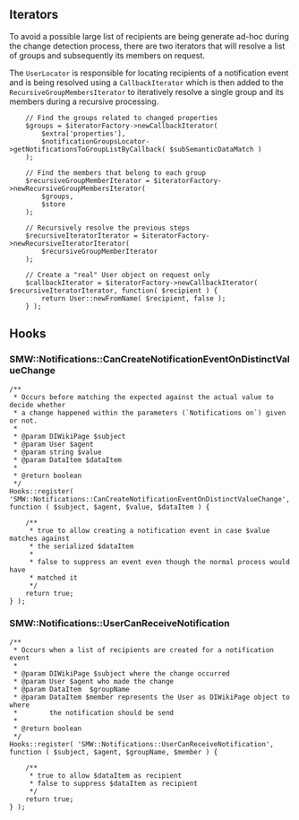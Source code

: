 
## Iterators

To avoid a possible large list of recipients are being generate ad-hoc during the
change detection process, there are two iterators that will resolve a list of
groups and subsequently its members on request.

The `UserLocator` is responsible for locating recipients of a notification event and
is being resolved using a `CallbackIterator` which is then added to the `RecursiveGroupMembersIterator`
to iteratively resolve a single group and its members during a recursive processing.

```
	// Find the groups related to changed properties
	$groups = $iteratorFactory->newCallbackIterator(
		$extra['properties'],
		$notificationGroupsLocator->getNotificationsToGroupListByCallback( $subSemanticDataMatch )
	);
```
```
	// Find the members that belong to each group
	$recursiveGroupMemberIterator = $iteratorFactory->newRecursiveGroupMembersIterator(
		$groups,
		$store
	);
```
```
	// Recursively resolve the previous steps
	$recursiveIteratorIterator = $iteratorFactory->newRecursiveIteratorIterator(
		$recursiveGroupMemberIterator
	);

	// Create a "real" User object on request only
	$callbackIterator = $iteratorFactory->newCallbackIterator( $recursiveIteratorIterator, function( $recipient ) {
		return User::newFromName( $recipient, false );
	} );
```

## Hooks

### SMW::Notifications::CanCreateNotificationEventOnDistinctValueChange

```
/**
 * Occurs before matching the expected against the actual value to decide whether
 * a change happened within the parameters (`Notifications on`) given or not.
 *
 * @param DIWikiPage $subject
 * @param User $agent
 * @param string $value
 * @param DataItem $dataItem
 *
 * @return boolean
 */
Hooks::register( 'SMW::Notifications::CanCreateNotificationEventOnDistinctValueChange', function ( $subject, $agent, $value, $dataItem ) {

	/**
	 * true to allow creating a notification event in case $value matches against
	 * the serialized $dataItem
	 *
	 * false to suppress an event even though the normal process would have
	 * matched it
	 */
	return true;
} );

```
### SMW::Notifications::UserCanReceiveNotification

```
/**
 * Occurs when a list of recipients are created for a notification event
 *
 * @param DIWikiPage $subject where the change occurred
 * @param User $agent who made the change
 * @param DataItem  $groupName
 * @param DataItem $member represents the User as DIWikiPage object to where
 *        the notification should be send
 *
 * @return boolean
 */
Hooks::register( 'SMW::Notifications::UserCanReceiveNotification', function ( $subject, $agent, $groupName, $member ) {

	/**
	 * true to allow $dataItem as recipient
	 * false to suppress $dataItem as recipient
	 */
	return true;
} );

```
